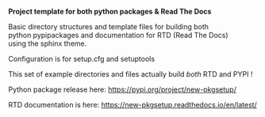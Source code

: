 **Project template for both python packages & Read The Docs**

Basic directory structures and template files for building both\
python pypipackages and documentation for RTD (Read The Docs)\
using the sphinx theme.

Configuration is for setup.cfg and setuptools

This set of example directories and files actually build *both* RTD and PYPI !

Python package release here: https://pypi.org/project/new-pkgsetup/

RTD documentation is here: https://new-pkgsetup.readthedocs.io/en/latest/
